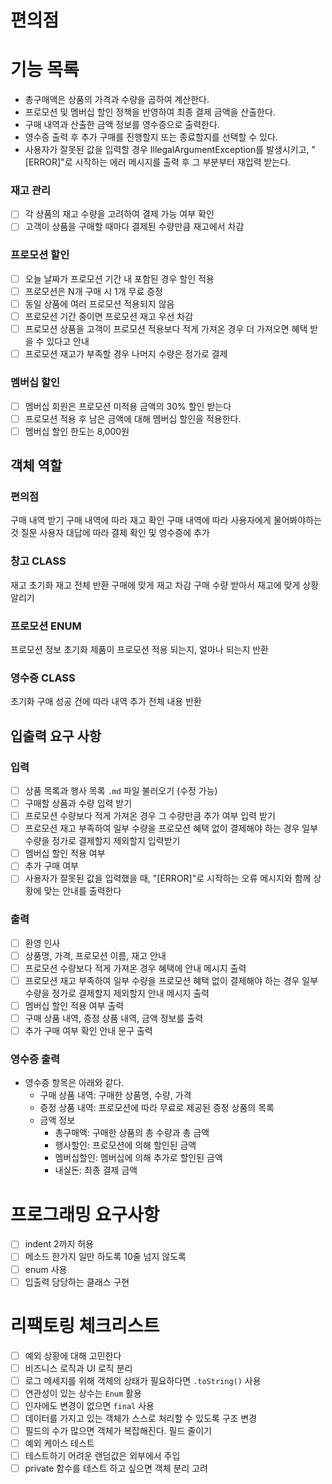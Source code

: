 # 편의점

# 기능 목록

- 총구매액은 상품의 가격과 수량을 곱하여 계산한다.
- 프로모션 및 멤버십 할인 정책을 반영하여 최종 결제 금액을 산출한다.
- 구매 내역과 산출한 금액 정보를 영수증으로 출력한다.
- 영수증 출력 후 추가 구매를 진행할지 또는 종료할지를 선택할 수 있다.
- 사용자가 잘못된 값을 입력할 경우 IllegalArgumentException를 발생시키고, "[ERROR]"로 시작하는 에러 메시지를 출력 후 그 부분부터 재입력 받는다.

### 재고 관리

- [ ] 각 상품의 재고 수량을 고려하여 결제 가능 여부 확인
- [ ] 고객이 상품을 구매할 때마다 결제된 수량만큼 재고에서 차감

### 프로모션 할인

- [ ] 오늘 날짜가 프로모션 기간 내 포함된 경우 할인 적용
- [ ] 프로모션은 N개 구매 시 1개 무료 증정
- [ ] 동일 상품에 여러 프로모션 적용되지 않음
- [ ] 프로모션 기간 중이면 프로모션 재고 우선 차감
- [ ] 프로모션 상품을 고객이 프로모션 적용보다 적게 가져온 경우 더 가져오면 혜택 받을 수 있다고 안내
- [ ] 프로모션 재고가 부족할 경우 나머지 수량은 정가로 결제

### 멤버십 할인

- [ ] 멤버십 회원은 프로모션 미적용 금액의 30% 할인 받는다
- [ ] 프로모션 적용 후 남은 금액에 대해 멤버십 할인을 적용한다.
- [ ] 멤버십 할인 한도는 8,000원

## 객체 역할

### 편의점

구매 내역 받기
구매 내역에 따라 재고 확인
구매 내역에 따라 사용자에게 물어봐야하는것 질문
사용자 대답에 따라 결제 확인 및 영수증에 추가

### 창고 CLASS

재고 초기화
재고 전체 반환
구매에 맞게 재고 차감
구매 수량 받아서 재고에 맞게 상황 알리기

### 프로모션 ENUM

프로모션 정보 초기화
제품이 프로모션 적용 되는지, 얼마나 되는지 반환

### 영수증 CLASS

초기화
구매 성공 건에 따라 내역 추가
전체 내용 반환

## 입출력 요구 사항

### 입력

- [ ] 상품 목록과 행사 목록 `.md` 파일 불러오기 (수정 가능)
- [ ] 구매할 상품과 수량 입력 받기
- [ ] 프로모션 수량보다 적게 가져온 경우 그 수량만큼 추가 여부 입력 받기
- [ ] 프로모션 재고 부족하여 일부 수량을 프로모션 혜택 없이 결제해야 하는 경우 일부 수량을 정가로 결제할지 제외할지 입력받기
- [ ] 멤버십 할인 적용 여부
- [ ] 추가 구매 여부
- [ ] 사용자가 잘못된 값을 입력했을 때, "[ERROR]"로 시작하는 오류 메시지와 함께 상황에 맞는 안내를 출력한다

### 출력

- [ ] 환영 인사
- [ ] 상품명, 가격, 프로모션 이름, 재고 안내
- [ ] 프로모션 수량보다 적게 가져온 경우 혜택에 안내 메시지 출력
- [ ] 프로모션 재고 부족하여 일부 수량을 프로모션 혜택 없이 결제해야 하는 경우 일부 수량을 정가로 결제할지 제외할지 안내 메시지 출력
- [ ] 멤버십 할인 적용 여부 출력
- [ ] 구매 상품 내역, 증정 상품 내역, 금액 정보를 출력
- [ ] 추가 구매 여부 확인 안내 문구 출력

### 영수증 출력

- 영수증 항목은 아래와 같다.
    - 구매 상품 내역: 구매한 상품명, 수량, 가격
    - 증정 상품 내역: 프로모션에 따라 무료로 제공된 증정 상품의 목록
    - 금액 정보
        - 총구매액: 구매한 상품의 총 수량과 총 금액
        - 행사할인: 프로모션에 의해 할인된 금액
        - 멤버십할인: 멤버십에 의해 추가로 할인된 금액
        - 내실돈: 최종 결제 금액

# 프로그래밍 요구사항

- [ ] indent 2까지 허용
- [ ] 메소드 한가지 일만 하도록 10줄 넘지 않도록
- [ ] enum 사용
- [ ] 입출력 담당하는 클래스 구현

# 리팩토링 체크리스트

- [ ] 예외 상황에 대해 고민한다
- [ ] 비즈니스 로직과 UI 로직 분리
- [ ] 로그 메세지를 위해 객체의 상태가 필요하다면 `.toString()` 사용
- [ ] 연관성이 있는 상수는 `Enum` 활용
- [ ] 인자에도 변경이 없으면 `final` 사용
- [ ] 데이터를 가지고 있는 객체가 스스로 처리할 수 있도록 구조 변경
- [ ] 필드의 수가 많으면 객체가 복잡해진다. 필드 줄이기
- [ ] 예외 케이스 테스트
- [ ] 테스트하기 어려운 랜덤값은 외부에서 주입
- [ ] private 함수를 테스트 하고 싶으면 객체 분리 고려